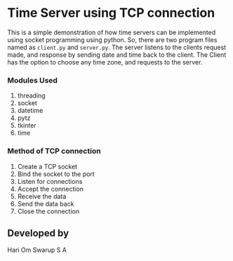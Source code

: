#  Time Server using TCP connection
This is a simple demonstration of how time servers can be implemented using socket programming using python. So, there are two program files named as `client.py` and `server.py`. The server listens to the clients request made, and response by sending date and time back to the client. The Client has the option to choose any time zone, and requests to the server.
###  Modules Used
1) threading
2) socket
3) datetime
4) pytz
5) tkinter
6) time
###  Method of TCP connection
1) Create a TCP socket
2) Bind the socket to the port
3) Listen for connections
4) Accept the connection
5) Receive the data
6) Send the data back
7) Close the connection
##  Developed by
Hari Om Swarup S A
